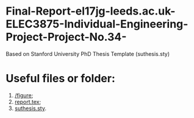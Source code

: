 # Final-Report-el17jg-leeds.ac.uk-ELEC3875-Individual-Engineering-Project-Project-No.34-
Based on Stanford University PhD Thesis Template (suthesis.sty)

# Useful files or folder:

1. [/figure](https://github.com/realgjl/Final-Report-el17jg-leeds.ac.uk-ELEC3875-Individual-Engineering-Project-Project-No.34-/tree/master/figure);
2. [report.tex](https://github.com/realgjl/Final-Report-el17jg-leeds.ac.uk-ELEC3875-Individual-Engineering-Project-Project-No.34-/blob/master/report.tex);
3. [suthesis.sty](https://github.com/realgjl/Final-Report-el17jg-leeds.ac.uk-ELEC3875-Individual-Engineering-Project-Project-No.34-/blob/master/suthesis.sty).
